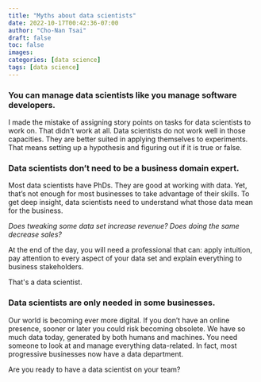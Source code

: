```yaml
---
title: "Myths about data scientists"
date: 2022-10-17T00:42:36-07:00
author: "Cho-Nan Tsai"
draft: false
toc: false
images:
categories: [data science]
tags: [data science]
---
```

### You can manage data scientists like you manage software developers.
I made the mistake of assigning story points on tasks for data scientists to work on. That didn't work at all. Data scientists do not work well in those capacities. They are better suited in applying themselves to experiments. That means setting up a hypothesis and figuring out if it is true or false.

### Data scientists don’t need to be a business domain expert.
Most data scientists have PhDs. They are good at working with data. Yet, that’s not enough for most businesses to take advantage of their skills. To get deep insight, data scientists need to understand what those data mean for the business. 

_Does tweaking some data set increase revenue?_
_Does doing the same decrease sales?_

At the end of the day, you will need a professional that can: 
apply intuition, pay attention to every aspect of your data set and explain everything to business stakeholders. 

That's a data scientist.

### Data scientists are only needed in some businesses.
Our world is becoming ever more digital. If you don’t have an online presence, sooner or later you could risk becoming obsolete. We have so much data today, generated by both humans and machines. You need someone to look at and manage everything data-related. In fact, most progressive businesses now have a data department.

Are you ready to have a data scientist on your team?